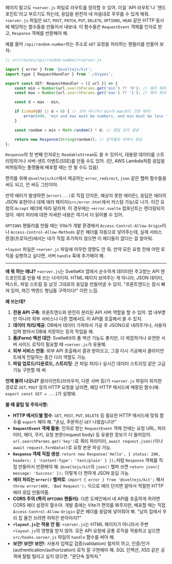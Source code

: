 페이지 말고도 `+server.js` 파일로 라우트를 정의할 수 있어. 이걸 'API 라우트'나 '엔드포인트'라고 부르기도 하는데, 응답을 완전히 네 마음대로 주무를 수 있게 해줘. `+server.js` 파일은 `GET`, `POST`, `PATCH`, `PUT`, `DELETE`, `OPTIONS`, `HEAD` 같은 HTTP 동사에 해당하는 함수들을 만들어서 내보내. 이 함수들은 `RequestEvent` 객체를 인자로 받고, `Response` 객체를 반환해야 해.

예를 들어 `/api/random-number`라는 주소로 `GET` 요청을 처리하는 핸들러를 만들어 보자:

```javascript
// src/routes/api/random-number/+server.js

import { error } from '@sveltejs/kit';
import type { RequestHandler } from './$types';

export const GET: RequestHandler = ({ url }) => {
	const min = Number(url.searchParams.get('min') ?? '0'); // 쿼리 파라미터에서 min 값 가져오기 (없으면 0)
	const max = Number(url.searchParams.get('max') ?? '1'); // 쿼리 파라미터에서 max 값 가져오기 (없으면 1)

	const d = max - min;

	if (isNaN(d) || d < 0) { // 숫자 아니거나 min이 max보다 크면 에러!
		error(400, 'min and max must be numbers, and min must be less than max');
	}

	const random = min + Math.random() * d; // 랜덤 숫자 생성

	return new Response(String(random)); // 문자열로 바꿔서 응답
};
```

`Response`의 첫 번째 인자로는 `ReadableStream`도 쓸 수 있어서, 대용량 데이터를 스트리밍하거나 서버-센트 이벤트(SSE)를 만들 수도 있어. (단, AWS Lambda처럼 응답을 버퍼링하는 플랫폼에 배포할 때는 안 될 수도 있음)

편의를 위해 `@sveltejs/kit`에서 제공하는 `error`, `redirect`, `json` 같은 헬퍼 함수들을 써도 되고, 안 써도 그만이야.

만약 에러가 발생하면 (`error(...)`로 직접 던지든, 예상치 못한 에러든), 응답은 에러의 JSON 표현이나 대체 에러 페이지(`src/error.html`에서 커스텀 가능)로 나가. 이건 요청의 `Accept` 헤더에 따라 달라져. 이 경우에는 `+error.svelte` 컴포넌트는 렌더링되지 않아. 에러 처리에 대한 자세한 내용은 여기서 더 읽어볼 수 있어.

`OPTIONS` 핸들러를 만들 때는 Vite가 개발 환경에서 `Access-Control-Allow-Origin`이나 `Access-Control-Allow-Methods` 같은 헤더를 자동으로 넣어주는데, 실제 서비스 환경(프로덕션)에서는 네가 직접 추가하지 않으면 이 헤더들이 없다는 걸 알아둬.

`+layout` 파일은 `+server.js` 파일에 아무런 영향도 안 줘. 만약 모든 요청 전에 어떤 로직을 실행하고 싶다면, 서버 `handle` 훅에 추가해야 해.

---

**얘 뭐 하는 애냐?**
`+server.js`는 SvelteKit 앱에서 순수하게 데이터만 주고받는 API 엔드포인트를 만들 때 쓰는 녀석이야. HTML 페이지 보여주는 게 아니라, JSON 데이터, 텍스트, 파일 스트림 등 날것 그대로의 응답을 만들어낼 수 있지. "프론트엔드는 잠시 빠져 있어, 여긴 백엔드 형님들 구역이다!" 이런 느낌.

**왜 쓰는데?**
1.  **전용 API 구축**: 프론트엔드와 완전히 분리된 API 서버 역할을 할 수 있어. 앱 내부뿐만 아니라 외부 서비스나 다른 앱에서도 이 API를 호출해서 쓸 수 있지.
2.  **데이터 처리/제공**: DB에서 데이터 가져와서 가공 후 JSON으로 내려주거나, 사용자 입력 받아서 DB에 저장하는 등의 작업을 해.
3.  **폼(Form) 액션 대안**: SvelteKit의 폼 액션 기능도 좋지만, 더 복잡하거나 유연한 서버 사이드 로직이 필요할 때 `+server.js`가 유용해.
4.  **외부 서비스 연동**: 외부 API 호출해서 결과 받아오고, 그걸 다시 가공해서 클라이언트에게 전달하는 중간 다리 역할도 가능.
5.  **파일 업로드/다운로드, 스트리밍**: 큰 파일 처리나 실시간 데이터 스트리밍 같은 고급 기능 구현할 때 써.

**언제 불려 나오냐?**
클라이언트(브라우저, 다른 서버 등)가 `+server.js` 파일이 위치한 경로로 `GET`, `POST` 등의 HTTP 요청을 날리면, 해당 HTTP 메서드에 매핑된 함수(예: `export const GET = ...`)가 실행돼.

**쓸 때 꿀팁 및 주의사항:**
*   **HTTP 메서드별 함수**: `GET`, `POST`, `PUT`, `DELETE` 등 필요한 HTTP 메서드에 맞춰 함수를 `export` 해야 해. "손님, 주문하신 `GET` 나왔습니다!"
*   **`RequestEvent` 객체 활용**: 인자로 받는 `RequestEvent` 객체 안에는 요청 URL, 파라미터, 헤더, 쿠키, 요청 본문(request body) 등 유용한 정보가 다 들어있어. `url.searchParams.get('key')`로 쿼리 파라미터, `await request.json()`이나 `await request.formData()`로 요청 본문 파싱 가능.
*   **`Response` 객체 직접 생성**: `return new Response('Hello', { status: 200, headers: { 'Content-Type': 'text/plain' } });`처럼 `Response` 객체를 직접 만들어서 반환해야 해. `@sveltejs/kit`의 `json()` 헬퍼 쓰면 `return json({ message: 'Success' });` 이렇게 더 편하게 JSON 응답 가능.
*   **에러 처리는 `error()` 헬퍼로**: `import { error } from '@sveltejs/kit';` 해서 `throw error(400, 'Bad Request');` 식으로 에러 던지면 알아서 적절한 HTTP 에러 응답 만들어줌.
*   **CORS 주의 (특히 `OPTIONS` 핸들러)**: 다른 도메인에서 네 API를 호출하게 하려면 CORS 헤더 설정이 필수야. 개발 중에는 Vite가 편의를 봐주지만, 배포할 때는 직접 `Access-Control-Allow-Origin` 같은 헤더를 응답에 넣어줘야 해. "남의 집에서 우리 집 물건 쓰려면 허락은 받아야지?"
*   **`+layout.js`는 적용 안 됨**: `+server.js`는 HTML 페이지가 아니라서 주변 `+layout.js`의 영향을 받지 않아. 모든 API 요청에 공통 로직을 적용하고 싶으면 `src/hooks.server.js` 파일의 `handle` 함수를 써야 해.
*   **보안! 보안! 보안!**: 사용자 입력값 검증(validation) 철저히 하고, 인증/인가(authentication/authorization) 로직 잘 구현해야 해. SQL 인젝션, XSS 같은 공격에 탈탈 털리고 싶지 않으면. "문단속 잘하자."